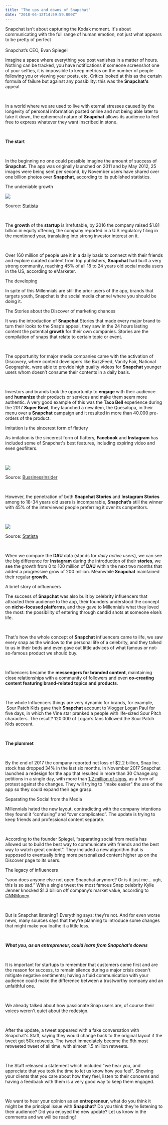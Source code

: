```yaml
---
title: "The ups and downs of Snapchat"
date: "2018-04-12T14:59:59.000Z"
---
```


<block-quote hasTextAlign="centered">
Snapchat isn't about capturing the Kodak moment. It's about communicating with the full range of human emotion, not just what appears to be pretty of perfect
<br/>
<br/>
Snapchat’s CEO, Evan Spiegel
</block-quote>
<br/>

Imagine a space where everything you post vanishes in a matter of hours. Nothing can be tracked, you have notifications if someone screenshot one of your selfies, it is impossible to keep metrics on the number of people following you or viewing your posts, etc. Critics looked at this as the certain formula of failure but against any possibility: this was the **Snapchat's** appeal. 

<br/>

In a world where we are used to live with eternal stresses caused by the longevity of personal information posted online and not being able later to take it down, the ephemeral nature of **Snapchat** allows its audience to feel free to express whatever they want inscribed in stone. 

<br/>

**The start** 

<br/>

In the beginning no one could possible imagine the amount of success of **Snapchat**. The app was originally launched on 2011 and by May 2012, 25 images were being sent per second, by November users have shared over one billion photos over **Snapchat**, according to its published statistics.

<title-3>The undeniable growth</title-3>

<image src="./media/chartoftheday_7951_snapchat_user_growth_n.jpg"></image>

Source: [Statista](https://www.statista.com/topics/2882/snapchat)

<br/>

The **growth** of the **startup** is irrefutable, by 2016 the company raised $1.81 billion in equity offering, the company reported in a U.S regulatory filing in the mentioned year, translating into strong investor interest on it. 

<br/>

Over 160 million of people use it in a daily basis to connect with their friends and explore curated content from top publishers, **Snapchat** had built a very strong community, reaching 45% of all 18 to 24 years old social media users in the US, according to eMarketer.

<title-3>The developing</title-3>

In spite of this Millennials are still the prior users of the app, brands that targets youth, Snapchat is the social media channel where you should be doing it.

<title-3>The Stories about the Discover of marketing chances</title-3>

It was the introduction of **Snapchat** Stories that made every major brand to turn their looks to the Snap’s appeal, they saw in the 24 hours lasting content the potential **growth** for their own companies. Stories are the compilation of snaps that relate to certain topic or event. 

<br/>

The opportunity for major media companies came with the activation of Discovery, where content developers like BuzzFeed, Vanity Fair, National Geographic, were able to provide high quality videos for **Snapchat** younger users whom doesn’t consume their contents in a daily basis. 

<br/>

Investors and brands took the opportunity to **engage** with their audience and **humanize** their products or services and make them seem more authentic. A very good example of this was the **Taco Bell** experience during the 2017 **Super Bowl**, they launched a new item, the Quesalupa, in their menu over a **Snapchat** campaign and it resulted in more than 40.000 pre-orders of the product.

<title-3>Imitation is the sincerest form of flattery</title-3>

As imitation is the sincerest form of flattery, **Facebook** and **Instagram** has included some of Snapchat's best features, including expiring video and even geofilters. 

<br/>

<image src="./media/stories_snapchat_vs_instagram2.png"></image>

Source: [BussinessInsider](http://www.businessinsider.com/instagram-is-ruining-snapchats-story-2017-2)

<br/>

However, the penetration of both **Snapchat Stories** and **Instagram Stories** among to 18-34 years old users is incomparable, **Snapchat’s** still the winner with 45% of the interviewed people preferring it over its competitors.

<br/>

<image src="./media/snapchat_stories_vs_instagram_stories_dau-1-625x380.jpg"></image>

Source: [Statista](https://www.statista.com/chart/9086/daily-active-users-instagram-stories-snapchat/)

<br/>

When we compare the **DAU** data (stands for _daily active users_), we can see the big difference for **Instagram** during the introduction of their **stories**, we see the growth from 0 to 100 million of **DAU** within the next two months that added a progressive grow of 200 million. Meanwhile **Snapchat** maintained their regular **growth.**

<title-3>A brief story of influencers</title-3>

The success of **Snapchat** was also built by celebrity influencers that attracted their audience to the app, their founders understood the concept on **niche-focused platforms**, and they gave to Millennials what they loved the most: the possibility of entering through candid shots at someone else’s life. 

<br/>

That's how the whole concept of **Snapchat** influencers came to life, we saw every snap as the window to the personal life of a celebrity, and they talked to us in their beds and even gave out little advices of what famous or not-so-famous product we should buy. 

<br/>

Influencers became the **messengers for branded content**, maintaining close relationships with a community of followers and even **co-creating content featuring brand-related topics and products**. 

<br/>

The whole Influencers things are very dynamic for brands, for example,  Sour Patch Kids gave their **Snapchat** account to Vlogger Logan Paul for five days, in which the Vine star pranked a people with life-sized Sour Pitch characters. The result? 120.000 of Logan’s fans followed the Sour Patch Kids account. 

<br/>

**The plummet** 

<br/>

By the end of 2017 the company reported net loss of $2.2 billion, Snap Inc. stock has dropped 34% in the last six months. In November 2017 Snapchat launched a redesign for the app that resulted in more than 30 Change.org petitions in a single day, with more than [1.2 million of signs](https://www.change.org/p/snap-inc-remove-the-new-snapchat-update), as a form of protest against the changes. They will trying to "make easier" the use of the app so they could expand their age grasp.

<title-3>Separating the Social from the Media</title-3>

Millennials hated the new layout, contradicting with the company intentions they found it “confusing” and “over complicated”. The update is trying to keep friends and professional content separate. 

<br/>

According to the founder Spiegel, “separating social from media has allowed us to build the best way to communicate with friends and the best way to watch great content”. They included a new algorithm that is supposed to eventually bring more personalized content higher up on the Discover page to its users.

<title-3>The legacy of influencers</title-3>

“sooo does anyone else not open Snapchat anymore? Or is it just me… ugh, this is so sad.” With a single tweet the most famous Snap celebrity Kylie Jenner knocked $1.3 billion off company’s market value, according to [CNNMoney](http://money.cnn.com/2018/02/22/technology/snapchat-update-kylie-jenner/index.html). 

<br/>

But is Snapchat listening? Everything says: they’re not. And for even worse news, many sources says that they’re planning to introduce some changes that might make you loathe it a little less. 

<br/>

**_What you, as an entrepreneur, could learn from Snapchat’s downs_** 

<br/>

It is important for startups to remember that customers come first and are the reason for success, to remain silence during a major crisis doesn't mitigate negative sentiments; having a fluid communication with your audience could make the difference between a trustworthy company and an unfaithful one. 

<br/>

We already talked about how passionate Snap users are, of course their voices weren't quiet about the redesign. 

<br/>

After the update, a tweet appeared with a fake conversation with Snapchat's Staff, saying they would change back to the original layout if the tweet got 50k retweets. The tweet immediately become the 6th most retweeted tweet of all time, with almost 1.5 million retweets. 

<br/>

The Staff released a statement which included "we hear you, and appreciate that you took the time to let us know how you feel". Showing your clients that you care about how they feel, listen to their concerns and having a feedback with them is a very good way to keep them engaged. 

<br/>

We want to hear your opinion as an **entrepreneur**, what do you think it might be the principal issue with **Snapchat**? Do you think they’re listening to their audience? Did you enjoyed the new update? Let us know in the comments and we will be reading!
